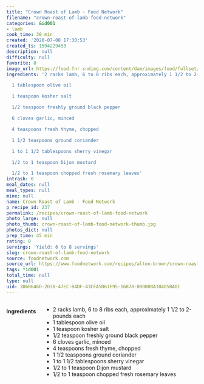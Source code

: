 ```yaml
---
title: "Crown Roast of Lamb - Food Network"
filename: "crown-roast-of-lamb-food-network"
categories: &id001
- lamb
cook_time: 30 min
created: '2020-07-08 17:30:53'
created_ts: 1594229453
description: null
difficulty: null
favorite: 0
image_url: https://food.fnr.sndimg.com/content/dam/images/food/fullset/2008/3/13/0/EA1118_Rack-of-Lamb.jpg.rend.hgtvcom.826.620.suffix/1371585626723.jpeg
ingredients: '2 racks lamb, 6 to 8 ribs each, approximately 1 1/2 to 2-pounds each

  1 tablespoon olive oil

  1 teaspoon kosher salt

  1/2 teaspoon freshly ground black pepper

  6 cloves garlic, minced

  4 teaspoons fresh thyme, chopped

  1 1/2 teaspoons ground coriander

  1 to 1 1/2 tablespoons sherry vinegar

  1/2 to 1 teaspoon Dijon mustard

  1/2 to 1 teaspoon chopped fresh rosemary leaves'
intrash: 0
meal_dates: null
meal_types: null
mine: null
name: Crown Roast of Lamb - Food Network
p_recipe_id: 237
permalink: /recipes/crown-roast-of-lamb-food-network
photo_large: null
photo_thumb: crown-roast-of-lamb-food-network-thumb.jpg
photos_dict: null
prep_time: 45 min
rating: 0
servings: 'Yield: 6 to 8 servings'
slug: crown-roast-of-lamb-food-network
source: foodnetwork.com
source_url: https://www.foodnetwork.com/recipes/alton-brown/crown-roast-of-lamb-recipe-2082917
tags: *id001
total_time: null
type: null
uid: 3D6B646D-2D38-47EC-B4DF-43CFA5D61F95-16878-000008A10405BA0C
---
```

<div class="large-8 medium-7 columns" id="writeup">	</div><!-- #writeup -->
</div><!-- #row-one -->
<div class="row" id="row-two">	<div class="medium-4 small-5 columns" id="ingredients"><h4>Ingredients</h4><div class="box box-ingredients content"><ul>
<li>2 racks lamb, 6 to 8 ribs each, approximately 1 1/2 to 2-pounds each</li>
<li>1 tablespoon olive oil</li>
<li>1 teaspoon kosher salt</li>
<li>1/2 teaspoon freshly ground black pepper</li>
<li>6 cloves garlic, minced</li>
<li>4 teaspoons fresh thyme, chopped</li>
<li>1 1/2 teaspoons ground coriander</li>
<li>1 to 1 1/2 tablespoons sherry vinegar</li>
<li>1/2 to 1 teaspoon Dijon mustard</li>
<li>1/2 to 1 teaspoon chopped fresh rosemary leaves</li>
</ul>
</div>	</div>	<div class="medium-6 small-7 columns" id="directions">	</div>